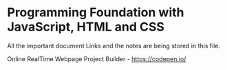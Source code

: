 # Programming Foundation with JavaScript, HTML and CSS
All the important document Links and the notes are being stored in this file.

Online RealTime Webpage Project Builder - https://codepen.io/
